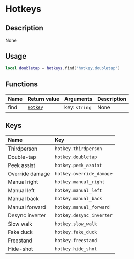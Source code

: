 # Hotkeys

## Description
None

## Usage

```lua
local doubletap = hotkeys.find('hotkey.doubletap')
```

## Functions
|Name|Return value|Arguments|Description|
|:-|:-|:-|:-|
|find|[`Hotkey`](/types/hotkey)|key: `string`|None|

## Keys
|Name|Key|
|:-|:-|
|Thirdperson|`hotkey.thirdperson`|
|Double-tap|`hotkey.doubletap`|
|Peek assist|`hotkey.peek_assist`|
|Override damage|`hotkey.override_damage`|
|Manual right|`hotkey.manual_right`|
|Manual left|`hotkey.manual_left`|
|Manual back|`hotkey.manual_back`|
|Manual forward|`hotkey.manual_forward`|
|Desync inverter|`hotkey.desync_inverter`|
|Slow walk|`hotkey.slow_walk`|
|Fake duck|`hotkey.fake_duck`|
|Freestand|`hotkey.freestand`|
|Hide-shot|`hotkey.hide_shot`|